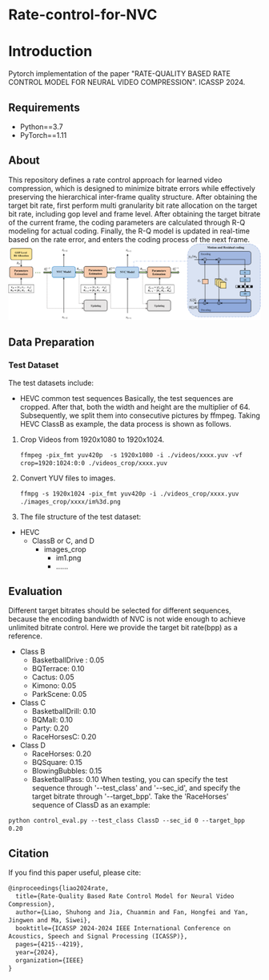 # Rate-control-for-NVC
# Introduction

Pytorch implementation of the paper "RATE-QUALITY BASED RATE CONTROL MODEL FOR NEURAL VIDEO COMPRESSION". ICASSP 2024.

## Requirements

- Python==3.7
- PyTorch==1.11

## About

This repository defines a rate control approach for learned video compression, which is designed to minimize bitrate errors while effectively preserving the hierarchical inter-frame quality structure. After obtaining the target bit rate, first perform multi granularity bit rate allocation on the target bit rate, including gop level and frame level. After obtaining the target bitrate of the current frame, the coding parameters are calculated through R-Q modeling for actual coding. Finally, the R-Q model is updated in real-time based on the rate error, and enters the coding process of the next frame.
![cnn_arch](./asserts/network.png)

## Data Preparation
### Test Dataset
The test datasets include:
-  HEVC common test sequences
Basically, the test sequences are cropped. After that, both the width and height are the multiplier of 64. Subsequently, we split them into consecutive pictures by ffmpeg. Taking HEVC ClassB as example, the data process is shown as follows. 
1. Crop Videos from 1920x1080 to 1920x1024.
    ```
    ffmpeg -pix_fmt yuv420p  -s 1920x1080 -i ./videos/xxxx.yuv -vf crop=1920:1024:0:0 ./videos_crop/xxxx.yuv
    ```
2. Convert YUV files to images.
    ```
    ffmpg -s 1920x1024 -pix_fmt yuv420p -i ./videos_crop/xxxx.yuv ./images_crop/xxxx/im%3d.png
    ```
3. The file structure of the test dataset:
- HEVC
  - ClassB or C, and D
    - images_crop
      - im1.png
      - ...... 
## Evaluation
Different target bitrates should be selected for different sequences, because the encoding bandwidth of NVC is not wide enough to achieve unlimited bitrate control. Here we provide the target bit rate(bpp) as a reference.
- Class B 
  - BasketballDrive : 0.05
  - BQTerrace: 0.10
  - Cactus: 0.05 
  - Kimono: 0.05
  - ParkScene: 0.05
- Class C
  - BasketballDrill: 0.10
  - BQMall: 0.10      
  - Party: 0.20             
  - RaceHorsesC: 0.20
- Class D
  - RaceHorses: 0.20        
  - BQSquare: 0.15   
  - BlowingBubbles: 0.15    
  - BasketballPass: 0.10
When testing, you can specify the test sequence through '--test_class' and '--sec_id', and specify the target bitrate through '--target_bpp'. Take the 'RaceHorses' sequence of ClassD as an example: 
```
python control_eval.py --test_class ClassD --sec_id 0 --target_bpp 0.20
```
## Citation
If you find this paper useful, please cite:
```
@inproceedings{liao2024rate,
  title={Rate-Quality Based Rate Control Model for Neural Video Compression},
  author={Liao, Shuhong and Jia, Chuanmin and Fan, Hongfei and Yan, Jingwen and Ma, Siwei},
  booktitle={ICASSP 2024-2024 IEEE International Conference on Acoustics, Speech and Signal Processing (ICASSP)},
  pages={4215--4219},
  year={2024},
  organization={IEEE}
}
```




